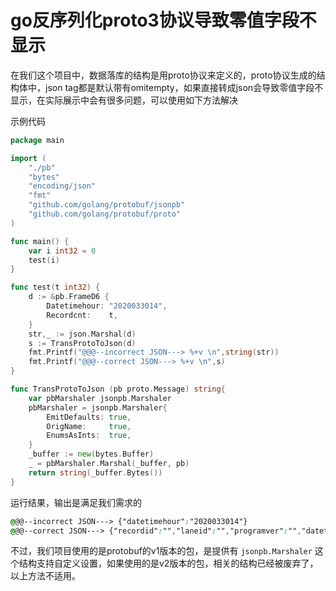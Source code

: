 # go反序列化proto3协议导致零值字段不显示


在我们这个项目中，数据落库的结构是用proto协议来定义的，proto协议生成的结构体中，json tag都是默认带有omitempty，如果直接转成json会导致零值字段不显示，在实际展示中会有很多问题，可以使用如下方法解决

示例代码

```go
package main

import (
    "./pb"
    "bytes"
    "encoding/json"
    "fmt"
    "github.com/golang/protobuf/jsonpb"
    "github.com/golang/protobuf/proto"
)

func main() {
    var i int32 = 0
    test(i)
}

func test(t int32) {
    d := &pb.FrameD6 {
        Datetimehour: "2020033014",
        Recordcnt:    t,
    }
    str,_ := json.Marshal(d)
    s := TransProtoToJson(d)
    fmt.Printf("@@@--incorrect JSON---> %+v \n",string(str))
    fmt.Printf("@@@--correct JSON---> %+v \n",s)
}

func TransProtoToJson (pb proto.Message) string{
    var pbMarshaler jsonpb.Marshaler
    pbMarshaler = jsonpb.Marshaler{
        EmitDefaults: true,
        OrigName:     true,
        EnumsAsInts:  true,
    }
    _buffer := new(bytes.Buffer)
    _ = pbMarshaler.Marshal(_buffer, pb)
    return string(_buffer.Bytes())
}
```

运行结果，输出是满足我们需求的

```scss
@@@--incorrect JSON---> {"datetimehour":"2020033014"} 
@@@--correct JSON---> {"recordid":"","laneid":"","programver":"","datetimehour":"2020033014","recordcnt":0,"moneycnt":0,"companyid":"","parkid":""} 
```

不过，我们项目使用的是protobuf的v1版本的包，是提供有 `jsonpb.Marshaler` 这个结构支持自定义设置，如果使用的是v2版本的包，相关的结构已经被废弃了，以上方法不适用。

